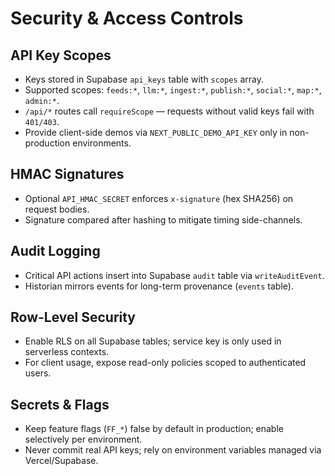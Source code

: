 # Security & Access Controls

## API Key Scopes
- Keys stored in Supabase `api_keys` table with `scopes` array.
- Supported scopes: `feeds:*`, `llm:*`, `ingest:*`, `publish:*`, `social:*`, `map:*`, `admin:*`.
- `/api/*` routes call `requireScope` — requests without valid keys fail with `401/403`.
- Provide client-side demos via `NEXT_PUBLIC_DEMO_API_KEY` only in non-production environments.

## HMAC Signatures
- Optional `API_HMAC_SECRET` enforces `x-signature` (hex SHA256) on request bodies.
- Signature compared after hashing to mitigate timing side-channels.

## Audit Logging
- Critical API actions insert into Supabase `audit` table via `writeAuditEvent`.
- Historian mirrors events for long-term provenance (`events` table).

## Row-Level Security
- Enable RLS on all Supabase tables; service key is only used in serverless contexts.
- For client usage, expose read-only policies scoped to authenticated users.

## Secrets & Flags
- Keep feature flags (`FF_*`) false by default in production; enable selectively per environment.
- Never commit real API keys; rely on environment variables managed via Vercel/Supabase.
